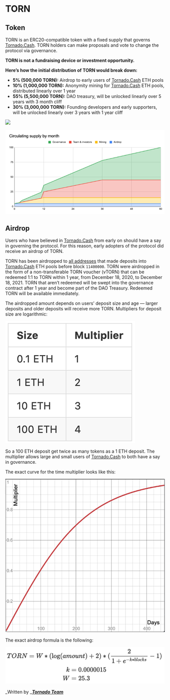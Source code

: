 # TORN

## Token

TORN is an ERC20-compatible token with a fixed supply that governs [Tornado.Cash](https://tornado.cash). TORN holders can make proposals and vote to change the protocol via governance.

**TORN is not a fundraising device or investment opportunity.**

**Here’s how the initial distribution of TORN would break down:**

* **5% (500,000 TORN):** Airdrop to early users of [Tornado.Cash](https://tornado.cash) ETH pools
* **10% (1,000,000 TORN):** Anonymity mining for [Tornado.Cash](https://tornado.cash) ETH pools, distributed linearly over 1 year
* **55% (5,500,000 TORN):** DAO treasury, will be unlocked linearly over 5 years with 3 month cliff
* **30% (3,000,000 TORN):** Founding developers and early supporters, will be unlocked linearly over 3 years with 1 year cliff

![](.gitbook/assets/1-bjggju1rn4\_qoxgcljfneq.png)

![](.gitbook/assets/1-gmc0jw8zr5xfvrk5zyqmya.png)

## Airdrop <a href="f04d" id="f04d"></a>

Users who have believed in [Tornado.Cash](https://tornado.cash) from early on should have a say in governing the protocol. For this reason, early adopters of the protocol did receive an airdrop of TORN.

TORN has been airdropped to [all addresses](https://github.com/tornadocash/airdrop/blob/master/airdrop.csv) that made deposits into [Tornado.Cash](https://tornado.cash) ETH pools before block `11400000`. TORN were airdropped in the form of a non-transferable TORN voucher (vTORN) that can be redeemed 1:1 to TORN within 1 year, from December 18, 2020, to December 18, 2021. TORN that aren’t redeemed will be swept into the governance contract after 1 year and become part of the DAO Treasury. Redeemed TORN will be available immediately.

The airdropped amount depends on users’ deposit size and age — larger deposits and older deposits will receive more TORN. Multipliers for deposit size are logarithmic:

![](.gitbook/assets/1-ogfrad8p3gez14zh4jndiq-2x.png)



So a 100 ETH deposit get twice as many tokens as a 1 ETH deposit. The multiplier allows large and small users of [Tornado.Cash](https://tornado.cash) to both have a say in governance.

The exact curve for the time multiplier looks like this:

![](.gitbook/assets/1-bje88nlnkbe29-zcs5agkw-2x.png)

The exact airdrop formula is the following:

![](.gitbook/assets/1-megm4amqrrkx0qxva9iska-2x.png)

_Written by _[_**Tornado Team**_](https://tornado-cash.medium.com/tornado-cash-governance-proposal-a55c5c7d0703)
